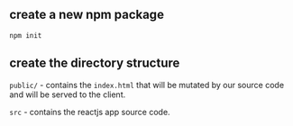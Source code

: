 ## create a new npm package
`npm init`

## create the directory structure
`public/` - contains the `index.html` that will be mutated by our source code and will be served to the client.

`src` - contains the reactjs app source code.


